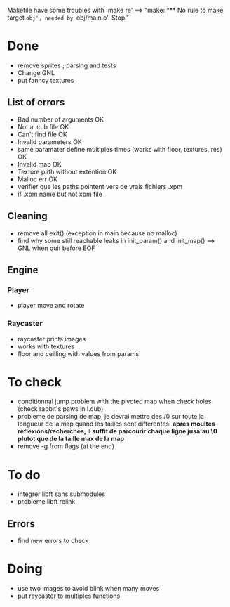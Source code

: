 Makefile have some troubles with 'make re'
==> "make: *** No rule to make target `obj', needed by `obj/main.o'.  Stop."



# Done
- remove sprites ; parsing and tests
- Change GNL
- put fanncy textures
## List of errors
- Bad number of arguments OK
- Not a .cub file OK
- Can't find file OK
- Invalid parameters OK
- same paramater define multiples times (works with floor, textures, res) OK
- Invalid map OK
- Texture path without extention OK
- Malloc err OK
- verifier que les paths pointent vers de vrais fichiers .xpm
- if .xpm name but not xpm file
## Cleaning
- remove all exit() (exception in main because no malloc)
- find why some still reachable leaks in init_param() and init_map() ==> GNL when quit before EOF
## Engine
### Player
- player move and rotate
### Raycaster
- raycaster prints images 
- works with textures
- floor and ceilling with values from params


# To check
- conditionnal jump problem with the pivoted map when check holes (check rabbit's paws in l.cub)
- probleme de parsing de map, je devrai mettre des /0 sur toute la longueur de la map quand les tailles sont differentes. **apres moultes reflexions/recherches, il suffit de parcourir chaque ligne jusa'au \0 plutot que de la taille max de la map**
- remove -g from flags (at the end)

# To do
- integrer libft sans submodules
- probleme libft relink
## Errors
- find new errors to check

# Doing
- use two images to avoid blink when many moves
- put raycaster to multiples functions

